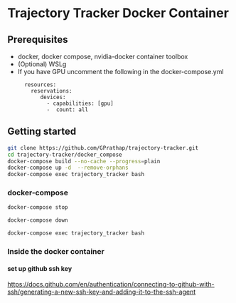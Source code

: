 # Trajectory Tracker Docker Container 

## Prerequisites

* docker, docker compose, nvidia-docker container toolbox 
* (Optional) WSLg
* If you have GPU uncomment the following in the docker-compose.yml
    ```deploy:
      resources:
        reservations:
           devices:
             - capabilities: [gpu]
             -  count: all
## Getting started

```bash
git clone https://github.com/GPrathap/trajectory-tracker.git
cd trajectory-tracker/docker_compose
docker-compose build --no-cache --progress=plain
docker-compose up -d  --remove-orphans
docker-compose exec trajectory_tracker bash
```

### docker-compose

```bash
docker-compose stop
```

```bash
docker-compose down
```

```bash
docker-compose exec trajectory_tracker bash
```

### Inside the docker container 
#### set up github ssh key 
https://docs.github.com/en/authentication/connecting-to-github-with-ssh/generating-a-new-ssh-key-and-adding-it-to-the-ssh-agent 


